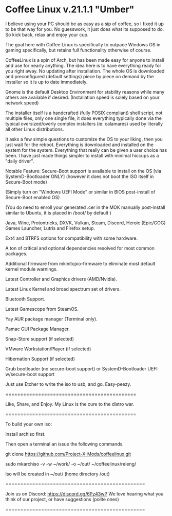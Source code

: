 # Coffee Linux v.21.1.1 "Umber"

I believe using your PC should be as easy as a sip of coffee, so I fixed it up to be that way for you. No guesswork, it just does what its supposed to do. So kick back, relax and enjoy your cup.

The goal here with Coffee Linux is specifically to outpace Windows OS in gaming specifically, but retains full functionality otherwise of course.

CoffeeLinux is a spin of Arch, but has been made easy for anyone to install and use for nearly anything. 
The idea here is to have everything ready for you right away. No updating after installation.
The whole OS is downloaded and preconfigured (default settings) piece by piece on demand by the installer so it is up to date immediately.

Gnome is the default Desktop Environment for stability reasons while many others are available if desired.
(Installation speed is solely based on your network speed)

The installer itself is a handcrafted (fully POSIX compliant) shell script, not multiple files, only one single file, it does everything typically done via the typical oversized/overly complex installers (ie: calamares) used by literally all other Linux distributions. 

It asks a few simple questions to customize the OS to your liking, then you just wait for the reboot. Everything is downloaded and installed on the system for the system. 
Everything that really can be given a user choice has been. I have just made things simpler to install with minimal hiccups as a "daily driver".

Notable Feature: Secure-Boot support is available to install on the OS [via SystemD-Bootloader ONLY] (however it does not boot the ISO itself in Secure-Boot mode)

(Simply turn on "Windows UEFI Mode" or similar in BIOS post-install of Secure-Boot enabled OS)

(You do need to enroll your generated .cer in the MOK manually post-install similar to Ubuntu, it is placed in /boot/ by default )

Java, Wine, Protontricks, DXVK, Vulkan, Steam, Discord, Heroic (Epic/GOG) Games Launcher, Lutris and Firefox setup.

Ext4 and BTRFS options for compatibility with some hardware.

A ton of critical and optional dependencies resolved for most common packages.

Additional firmware from mkinitcpio-firmware to eliminate most default kernel module warnings.

Latest Controller and Graphics drivers (AMD/Nvidia).

Latest Linux Kernel and broad spectrum set of drivers.

Bluetooth Support.

Latest Gamescope from SteamOS.

Yay AUR package manager (Terminal only).

Pamac GUI Package Manager.

Snap-Store support (if selected)

VMware Workstation/Player (if selected)

Hibernation Support (if selected)

Grub bootloader (no secure-boot support) or SystemD-Bootloader UEFI w/secure-boot support 

Just use Etcher to write the iso to usb, and go. Easy-peezy.

============================================

Like, Share, and Enjoy. My Linux is the cure to the distro war.

============================================

To build your own iso:

Install archiso first.

Then open a terminal an issue the following commands.

git clone https://github.com/Project-X-Mods/coffeelinux.git

sudo mkarchiso -v -w ~/work/ -o ~/out/ ~/coffeelinux/releng/

Iso will be created in ~/out/ (home directory /out)

===============================================

Join us on Discord: https://discord.gg/6Pz43wP
We love hearing what you think of our project, 
or have suggestions (polite ones)

===============================================

